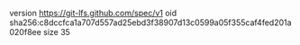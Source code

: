 version https://git-lfs.github.com/spec/v1
oid sha256:c8dccfca1a707d557ad25ebd3f38907d13c0599a05f355caf4fed201a020f8ee
size 35
